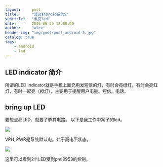 ```yaml
---
layout:     post
title:      "漫谈android系统5"
subtitle:   "点亮led"
date:       2016-06-20 12:00:00
author:     "alex"
header-img: "img/post/post-android-5.jpg"
catalog: true
tags:
    - android
    - led
---
```


## LED indicator 简介

所谓的LED indicator就是手机上面充电发短信的灯，有时会亮绿灯，有时会亮红灯，有时一起亮（橙灯），主要用于提醒用户电量、短信、电话。

## bring up LED

要想点亮LED，就要了解其电路。
以下是我工作中案子的led。

![](https://raw.githubusercontent.com/NingbinWang/NingbinWang.github.io/master/img/post/LED/led1.png)

VPH_PWR是系统默认电。处于高电平状态。

![](https://raw.githubusercontent.com/NingbinWang/NingbinWang.github.io/master/img/post/LED/led2.png)

这里可以看到2个LED受到pmi8953的控制。
